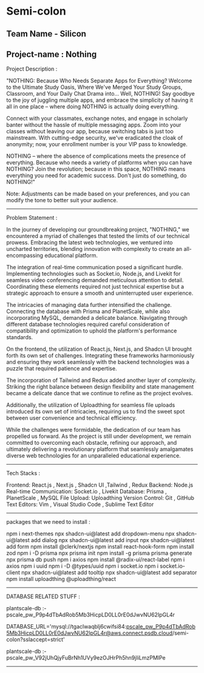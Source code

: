 # Semi-colon

Team Name - Silicon
--------------------------------------------------------------------------
Project-name : Nothing
--------------------------------------------------------------------------
Project Description :

"NOTHING: Because Who Needs Separate Apps for Everything? Welcome to the Ultimate Study Oasis, Where We've Merged Your Study Groups, Classroom, and Your Daily Chat Drama into... Well, NOTHING! Say goodbye to the joy of juggling multiple apps, and embrace the simplicity of having it all in one place – where doing NOTHING is actually doing everything.

Connect with your classmates, exchange notes, and engage in scholarly banter without the hassle of multiple messaging apps. Zoom into your classes without leaving our app, because switching tabs is just too mainstream. With cutting-edge security, we've eradicated the cloak of anonymity; now, your enrollment number is your VIP pass to knowledge.

NOTHING – where the absence of complications meets the presence of everything. Because who needs a variety of platforms when you can have NOTHING? Join the revolution; because in this space, NOTHING means everything you need for academic success. Don't just do something, do NOTHING!"

Note: Adjustments can be made based on your preferences, and you can modify the tone to better suit your audience.

--------------------------------------------------------------------------------------------
Problem Statement : 

In the journey of developing our groundbreaking project, "NOTHING," we encountered a myriad of challenges that tested the limits of our technical prowess. Embracing the latest web technologies, we ventured into uncharted territories, blending innovation with complexity to create an all-encompassing educational platform.

The integration of real-time communication posed a significant hurdle. Implementing technologies such as Socket.io, Node.js, and Livekit for seamless video conferencing demanded meticulous attention to detail. Coordinating these elements required not just technical expertise but a strategic approach to ensure a smooth and uninterrupted user experience.

The intricacies of managing data further intensified the challenge. Connecting the database with Prisma and PlanetScale, while also incorporating MySQL, demanded a delicate balance. Navigating through different database technologies required careful consideration of compatibility and optimization to uphold the platform's performance standards.

On the frontend, the utilization of React.js, Next.js, and Shadcn UI brought forth its own set of challenges. Integrating these frameworks harmoniously and ensuring they work seamlessly with the backend technologies was a puzzle that required patience and expertise.

The incorporation of Tailwind and Redux added another layer of complexity. Striking the right balance between design flexibility and state management became a delicate dance that we continue to refine as the project evolves.

Additionally, the utilization of Uploadthing for seamless file uploads introduced its own set of intricacies, requiring us to find the sweet spot between user convenience and technical efficiency.

While the challenges were formidable, the dedication of our team has propelled us forward. As the project is still under development, we remain committed to overcoming each obstacle, refining our approach, and ultimately delivering a revolutionary platform that seamlessly amalgamates diverse web technologies for an unparalleled educational experience.

--------------------------------------------------------------------------------------------
Tech Stacks : 

Frontend: React.js , Next.js , Shadcn UI ,Tailwind , Redux
Backend: Node.js 
Real-time Communication: Socket.io , Livekit
Database: Prisma , PlanetScale , MySQL
File Upload: Uploadthing
Version Control: Git , GitHub
Text Editors: Vim , Visual Studio Code , Sublime Text Editor

-------------------------------------------------------------------------------------------
packages that we need to install :

npm i next-themes
npx shadcn-ui@latest add dropdown-menu
npx shadcn-ui@latest add dialog
npx shadcn-ui@latest add input
npx shadcn-ui@latest add form
npm install @clerk/nextjs
npm install react-hook-form
npm install zod
npm i -D prisma
npx prisma init
npm install -g prisma
prisma generate
npx prisma db push
npm i axios
npm install @radix-ui/react-label
npm i axios
npm i uuid
npm i -D @types/uuid
npm i socket.io
npm i socket.io-client
npx shadcn-ui@latest add tooltip
npx shadcn-ui@latest add separator
npm install uploadthing @uploadthing/react

---------------------------------------------------------------------
DATABASE RELATED STUFF :

plantscale-db :- pscale_pw_P9p4dTbAdRob5Mb3HicpLD0LL0rE0dJwvNU62IpGL4r

DATABASE_URL='mysql://tgaclwaqblj6cwifsi84:pscale_pw_P9p4dTbAdRob5Mb3HicpLD0LL0rE0dJwvNU62IpGL4r@aws.connect.psdb.cloud/semi-colon?sslaccept=strict'

plantscale-db :- pscale_pw_V92jUhQjyFuBrNh1UVy9ezOJHrPh5hn9jIiLmzPMlPe

------------------------------------------------------------------------